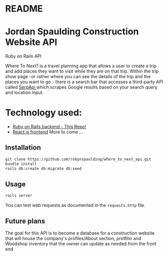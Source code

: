 # README

# Jordan Spaulding Construction Website API 
Ruby on Rails API

Where To Next? is a travel planning app that allows a user to create a trip and add places they want to visit while they are on that trip. Within the trip show page -or rather where you can see the details of the trip and the places you want to go - there is a search bar that accesses a third-party API called <a href="https://serpapi.com/"> SerpApi </a> which scrapes Google results based on your search query and location input. 

# Technology used:
- <a href="https://github.com/robynspaulding/JSConstruction-API">Ruby on Rails backend - This Repo!</a>
- <a href="https://github.com/robynspaulding/JSConstruction-React-frontend">React.js frontend</a>
More to come ...



## Installation

```bash
git clone https://github.com/robynspaulding/where_to_next_api.git
bundle install
rails db:create db:migrate db:seed
```

## Usage

```bash
rails server
```

You can test web requests as documented in the `requests.http` file.

## Future plans

The goal for this API is to become a database for a construction website that will house the company's profiles/About section, protfilio and Woodshop inventory that the owner can update as needed from the front end
